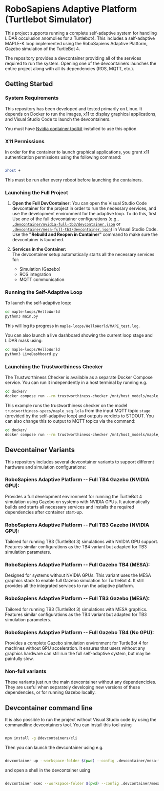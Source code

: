 # RoboSapiens Adaptive Platform (Turtlebot Simulator)

This project supports running a complete self-adaptive system for handling LiDAR occulusion anomolies for a Turtlebot4. This includes a self-adaptive MAPLE-K loop implemented using the RoboSapiens Adaptive Platform, Gazebo simulation of the TurtleBot 4.

The repository provides a devcontainer providing all of the services required to run the system.
Opening one of the devcontainers launches the entire project along with all its dependencies (ROS, MQTT, etc.).

## Getting Started

### System Requirements

This repository has been developed and tested primarily on Linux. It depends on Docker to run the images, x11 to display graphical applications, and Visual Studio Code to launch the devcontainers.

You must have [Nvidia container toolkit](https://docs.nvidia.com/datacenter/cloud-native/container-toolkit/latest/install-guide.html) installed to use this option.

### X11 Permissions

In order for the container to launch graphical applications, you grant x11 authentication permissions using the following command:
```bash

xhost +
```
This must be run after every reboot before launching the containers.

### Launching the Full Project

1. **Open the Full DevContainer:**
   You can open the Visual Studio Code devcontainer for the project in order to run the necessary services, and use the development environment for the adaptive loop.
   To do this, first 
   Use one of the full devcontainer configurations (e.g., [`.devcontainer/nvidia-full-tb3/devcontainer.json`](.devcontainer/nvidia-full-tb3/devcontainer.json) or [`.devcontainer/mesa-full-tb3/devcontainer.json`](.devcontainer/mesa-full-tb3/devcontainer.json)) in Visual Studio Code.  
   Use the **"Rebuild and Reopen in Container"** command to make sure the devcontainer is launched.

3. **Services in the Container:**  
   The devcontainer setup automatically starts all the necessary services for:
   - Simulation (Gazebo)
   - ROS integration
   - MQTT communication

### Running the Self-Adaptive Loop

To launch the self-adaptive loop:

```bash
cd maple-loops/HelloWorld
python3 main.py
```

This will log its progress in `maple-loops/HelloWorld/MAPE_test.log`.

You can also launch a live dashboard showing the current loop stage and LiDAR mask using:

```bash
cd maple-loops/HelloWorld
python3 LiveDashboard.py
```

### Launching the Trustworthiness Checker
The Trustworthiness Checker is available as a separate Docker Compose service.
You can run it independently in a host terminal by running e.g.

```bash
cd docker/
docker compose run --rm trustworthiness-checker /mnt/host_models/maple_seq.lola --input-mqtt-topics stage --output-stdout
```

This example runs the trustworthiness checker on the model `trustworthiness-specs/maple_seq.lola` from the input MQTT topic `stage` (provided by the self-adaptive loop) and outputs verdicts to STDOUT.
You can also change this to output to MQTT topics via the command:

```bash
cd docker/
docker compose run --rm trustworthiness-checker /mnt/host_models/maple_seq.lola --input-mqtt-topics stage --output-mqtt-topics m a p l e maple
```

## Devcontainer Variants
This repository includes several devcontainer variants to support different hardware and simulation configurations:

### RoboSapiens Adaptive Platform -- Full TB4 Gazebo (NVIDIA GPU):

Provides a full development environment for running the TurtleBot 4 simulation using Gazebo on systems with NVIDIA GPUs. It automatically builds and starts all necessary services and installs the required dependencies after container start-up.

### RoboSapiens Adaptive Platform -- Full TB3 Gazebo (NVIDIA GPU):

Tailored for running TB3 (TurtleBot 3) simulations with NVIDIA GPU support. Features similar configurations as the TB4 variant but adapted for TB3 simulation parameters.

### RoboSapiens Adaptive Platform -- Full Gazebo TB4 (MESA):

Designed for systems without NVIDIA GPUs. This variant uses the MESA graphics stack to enable full Gazebo simulation for TurtleBot 4. It still provides all the integrated services to run the adaptive platform.

### RoboSapiens Adaptive Platform -- Full TB3 Gazebo (MESA):

Tailored for running TB3 (TurtleBot 3) simulations with MESA graphics. Features similar configurations as the TB4 variant but adapted for TB3 simulation parameters.

### RoboSapiens Adaptive Platform -- Full Gazebo TB4 (No GPU):

Provides a complete Gazebo simulation environment for TurtleBot 4 for machines without GPU acceleration. It ensures that users without any graphics hardware can still run the full self-adaptive system, but may be painfully slow.

### Non-full variants

These variants just run the main devcontainer without any dependencicies. They are useful when separately developing new versions of these dependencies, or for running Gazebo locally.

## Devcontainer command line

It is also possible to run the project without Visual Studio code by using the commandline devcontainers tool.
You can install this tool using
```bash

npm install -g @devcontainers/cli
```

Then you can launch the devcontainer using e.g.
```bash

devcontainer up --workspace-folder $(pwd) --config .devcontainer/mesa-full-tb3/devcontainer.json
```
and open a shell in the devcontainer using
```bash

devcontainer exec --workspace-folder $(pwd) --config .devcontainer/mesa-full-tb3/devcontainer.json /bin/bash
```
